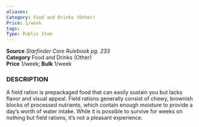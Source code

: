```yaml
---
aliases: 
Category: Food and Drinks (Other)   
Price: 1/week 
tags: 
Type: Public Item
---
```


**Source** _Starfinder Core Rulebook pg. 233_  
**Category** Food and Drinks (Other)  
**Price** 1/week; **Bulk** 1/week

### DESCRIPTION

A field ration is prepackaged food that can easily sustain you but lacks flavor and visual appeal. Field rations generally consist of chewy, brownish blocks of processed nutrients, which contain enough moisture to provide a day’s worth of water intake. While it is possible to survive for weeks on nothing but field rations, it’s not a pleasant experience.
